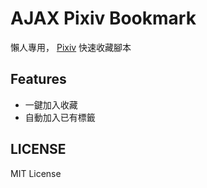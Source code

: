 AJAX Pixiv Bookmark
==========

懶人專用， [Pixiv](http://www.pixiv.net/) 快速收藏腳本

Features
--------

- 一鍵加入收藏
- 自動加入已有標籤

LICENSE
-------

MIT License
